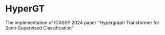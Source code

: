 # HyperGT
The implementation of ICASSP 2024 paper "Hypergraph Transformer for Semi-Supervised Classification"
